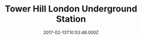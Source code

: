 ---
date: 2017-02-13T10:53:48.000Z
title: Tower Hill London Underground Station
latitude: 51.50994295197534
longitude: -0.07636433507543251
category: checkin
---